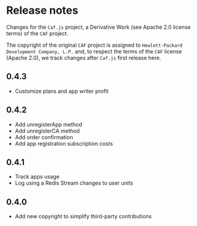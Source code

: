 # Release notes

Changes for the `Caf.js` project, a Derivative Work (see Apache 2.0 license terms) of the `CAF` project.

The  copyright of the original `CAF` project is assigned to `Hewlett-Packard Development Company, L.P.` and, to respect the terms of the `CAF` license (Apache 2.0), we track changes after `Caf.js` first release here.

## 0.4.3
 - Customize plans and app writer profit

## 0.4.2
 - Add unregisterApp method
 - Add unregisterCA method
 - Add order confirmation
 - Add app registration subscription costs

## 0.4.1
 - Track apps usage
 - Log using a Redis Stream changes to user units

## 0.4.0
 - Add new copyright to simplify third-party contributions
